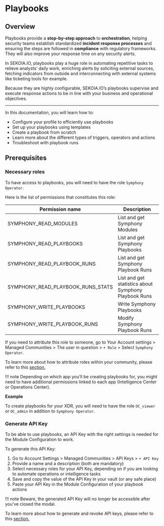 # Playbooks

## Overview

Playbooks provide a **step-by-step approach** to **orchestration**, helping security teams establish standardized **incident response processes** and ensuring the steps are followed in **compliance** with regulatory frameworks. They will also improve your response time on any security alerts.

In SEKOIA.IO, playbooks play a huge role in automating repetitive tasks to relieve analysts’ daily work, enriching alerts by soliciting external sources, fetching indicators from outside and interconnecting with external systems like ticketing tools for example.

Because they are highly configurable, SEKOIA.IO’s playbooks supervise and execute response actions to be in line with your business and operational objectives.

---

In this documentation, you will learn how to: 

- Configure your profile to efficiently use playbooks
- Set up your playbooks using templates
- Create a playbook from scratch
- Learn more about the different types of triggers, operators and actions
- Troubleshoot with playbook runs

## Prerequisites 

### Necessary roles

To have access to playbooks, you will need to have the role `Symphony Operator`. 

Here is the list of permissions that constitutes this role: 

| Permission name | Description |
| --- | --- |
| SYMPHONY_READ_MODULES | List and get Symphony Modules |
| SYMPHONY_READ_PLAYBOOKS | List and get Symphony Playbooks |
| SYMPHONY_READ_PLAYBOOK_RUNS | List and get Symphony Playbook Runs |
| SYMPHONY_READ_PLAYBOOK_RUNS_STATS | List and get statistics about Symphony Playbook Runs |
| SYMPHONY_WRITE_PLAYBOOKS | Write Symphony Playbooks |
| SYMPHONY_WRITE_PLAYBOOK_RUNS | Modify Symphony Playbook Runs |

If you need to attribute this role to someone, go to Your Account settings > Managed Communities > The user in question > `+ Role` > Select `Symphony Operator`. 

To learn more about how to attribute roles within your community, please refer to this [section.](docs/getting_started/manage_users) 

!!! note 
    Depending on which app you’ll be creating playbooks for, you might need to have additional permissions linked to each app (Intelligence Center or Operations Center). 

**Example** 

To create playbooks for your XDR, you will need to have the role `OC_viewer` or `OC_admin` in addition to `Symphony Operator`.

### Generate API Key

To be able to use playbooks, an API Key with the right settings is needed for the Module Configuration to work. 

To generate this API Key: 

1. Go to Account Settings > Managed Communities > API Keys > `+ API Key` 
2. Provide a name and a description (both are mandatory)
3. Select necessary roles for your API Key, depending on if you are looking to automate operations or intelligence tasks
4. Save and copy the value of the API Key in your vault (or any safe place)
5. Paste your API Key in the Module Configuration of your playbook actions

!!! note
    Beware, the generated API Key will no longer be accessible after you’ve closed the modal. 

To learn more about how to generate and revoke API keys, please refer to this [section.](docs/getting_started/manage_api_keys)

